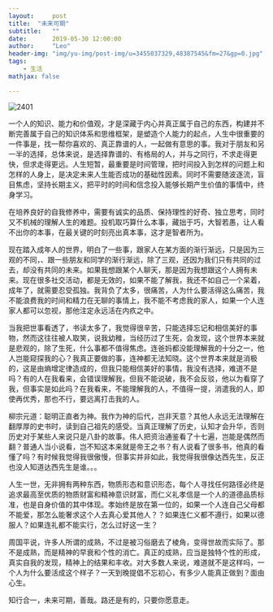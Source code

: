 ```yaml
---
layout:     post
title:  "未来可期"
subtitle:   ""
date:       2019-05-30 12:00:00
author:     "Leo"
header-img: "img/yu-img/post-img/u=3455037329,48387545&fm=27&gp=0.jpg"
tags:
    - 生活
mathjax: false

---
```



![2401](http://5b0988e595225.cdn.sohucs.com/images/20171004/4406f28d143d47779a40ef53b3ea9171.jpeg)

一个人的知识、能力和价值观，才是深藏于内心并真正属于自己的东西，构建并不断完善属于自己的知识体系和思维框架，是塑造个人能力的起点，人生中很重要的一件事是，找一帮你喜欢的、真正靠谱的人，一起做有意思的事。我对于朋友和另一半的选择，总体来说，是选择靠谱的、有格局的人，并与之同行，不求走得更快，但求走得更远。人生短暂，最重要是时间管理，把时间投入到怎样的问题上和怎样的人身上，是决定未来人生能否成功的基础性因素。同时不需要随波逐流，盲目焦虑，坚持长期主义，把平时的时间和信念投入能够长期产生价值的事情中，终身学习。



在培养良好的自我修养中，需要有诚实的品质、保持理性的好奇、独立思考，同时又不机械的理解人生的难题。投机取巧算什么本事，藏拙于巧，大智若愚，让人看不出你的本事，在最关键的时刻亮出真本事，这才是智者所为。
 


现在踏入成年人的世界，明白了一些事，跟家人在某方面的渐行渐远，只是因为三观的不同，、跟一些朋友和同学的渐行渐远，除了三观，还因为我们只有共同的过去，却没有共同的未来。如果我想跟某个人聊天，那是因为我想跟这个人拥有未来。现在很多社交活动，都是无效的，如果不能了解我，我还不如自己一个呆着，成年了，就需要忍受孤独。我背负了太多，很痛苦，人为什么要活得这么痛苦，我不能浪费我的时间和精力在无聊的事情上，我不能不考虑我的家人，如果一个人连家人都可以忽视，那他注定永远活在内疚之中。


当我把世事看透了，书读太多了，我觉得很辛苦，只能选择忘记和相信美好的事物，然而这往往被人取笑，说我幼稚，当经历过了生死，会发现，这个世界本来就是悲观的，除了生死，什么事都不值得焦虑。连爸妈都没能理解我的十分之一，他人岂能窥探我的心？我真正要做的事，连神都无法知晓。这个世界本来就是消极的，这是由熵增定律造成的，但我只能相信美好的事情，我没有选择，难道不是吗？有的人在我看来，会错误理解我，但我不能说破，我不会反驳，他以为看穿了我，但事实是如此吗？在我看来，不能理解我的人，不值得一提，消遣我的人，即使再优秀，那也不行，要远离打击我的人。


柳宗元道：聪明正直者为神。我作为神的后代，岂非天意？其他人永远无法理解在翻厚厚的史书时，读到自己祖先的感受。当真正理解了历史，认知才会升华，否则历史对于某些人来说只是八卦的故事。伟人把资治通鉴看了十七遍，岂能是偶然而翻？普通人当小说看，岂不知这本来就是帝王之书？有人说看了很多书，他真的看懂了吗？有时候我觉得我很傲慢，但事实并非如此，我觉得我很像达西先生，反正也没人知道达西先生是谁。。。



人生一世，无非拥有两种东西，物质形态和意识形态，每个人寻找任何路径必终是追求最高至优质的物质财富和精神意识财富，而仁义礼孝信是一个人的道德品质标准，也是自身价值的其中体现。孝始终是放在第一位的，如果一个人连自己父母都不能爱，那怎么能奢求这个人去真心爱其他人？？如果连仁义都不遵行，如果以德服人？如果连礼都不能实行，怎么过好这一生？


周国平说，许多人所谓的成熟，不过是被习俗磨去了棱角，变得世故而实际了。那不是成熟，而是精神的早衰和个性的消亡。真正的成熟，应当是独特个性的形成，真实自我的发现，精神上的结果和丰收。对大多数人来说，难道就不是这样吗，一个人为什么要活成这个样子？一天到晚提倡不忘初心，有多少人能真正做到？面由心生。

知行合一，未来可期，善哉。路还是有的，只要你愿意走。
 
